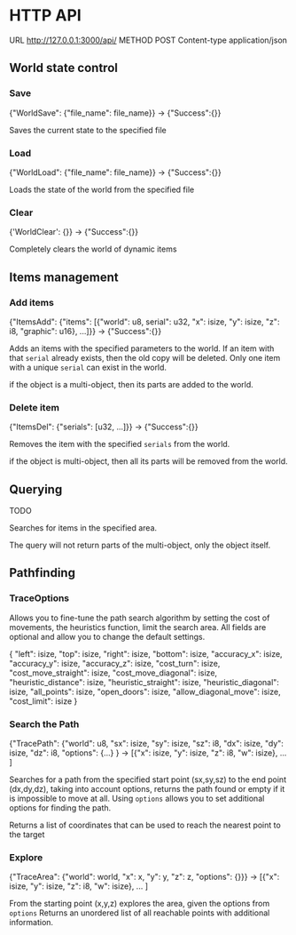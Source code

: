 # HTTP API

URL http://127.0.0.1:3000/api/
METHOD POST
Content-type application/json

## World state control
### Save
{"WorldSave": {"file_name": file_name}}
->
{"Success":{}}

Saves the current state to the specified file
    

### Load
{"WorldLoad": {"file_name": file_name}}
->
{"Success":{}}

Loads the state of the world from the specified file
    

### Clear
{'WorldClear': {}}
->
{"Success":{}}

Completely clears the world of dynamic items



## Items management
### Add items
{"ItemsAdd": {"items": [{"world": u8, serial": u32, "x": isize, "y": isize, "z": i8, "graphic": u16}, ...]}}
->
{"Success":{}}

Adds an items with the specified parameters to the world. 
If an item with that `serial` already exists, then the old copy will be deleted.
Only one item with a unique `serial` can exist in the world.

if the object is a multi-object, then its parts are added to the world.


### Delete item
{"ItemsDel": {"serials": [u32, ...]}}
->
{"Success":{}}

Removes the item with the specified `serials` from the world.

if the object is multi-object, then all its parts will be removed from the world.

## Querying
TODO    

Searches for items in the specified area.

The query will not return parts of the multi-object, only the object itself.

## Pathfinding

### TraceOptions
Allows you to fine-tune the path search algorithm by setting the cost of movements, 
the heuristics function, limit the search area.
All fields are optional and allow you to change the default settings.

{
    "left": isize, "top": isize, "right": isize, "bottom": isize,
    "accuracy_x": isize, "accuracy_y": isize, "accuracy_z": isize,
    "cost_turn": isize, "cost_move_straight": isize, "cost_move_diagonal": isize,
    "heuristic_distance": isize, "heuristic_straight": isize, "heuristic_diagonal": isize,
    "all_points": isize, "open_doors": isize, "allow_diagonal_move": isize, "cost_limit": isize
}


### Search the Path
{"TracePath": 
    {"world": u8, 
     "sx": isize, "sy": isize, "sz": i8, 
     "dx": isize, "dy": isize, "dz": i8,
     "options": {...}
} -> [{"x": isize, "y": isize, "z": i8, "w": isize}, ... ]

Searches for a path from the specified start point (sx,sy,sz) to the end point (dx,dy,dz), 
taking into account options, returns the path found or empty if it is impossible to move at all.
Using `options` allows you to set additional options for finding the path.

Returns a list of coordinates that can be used to reach the nearest point to the target

    
### Explore
{"TraceArea": {"world": world, "x": x, "y": y, "z": z, "options": {}}}
->
[{"x": isize, "y": isize, "z": i8, "w": isize}, ... ]

From the starting point (x,y,z) explores the area, given the options from `options`
Returns an unordered list of all reachable points with additional information.